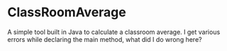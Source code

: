 # ClassRoomAverage
A simple tool built in Java to calculate a classroom average.
I get various errors while declaring the main method, what did I do wrong here?
